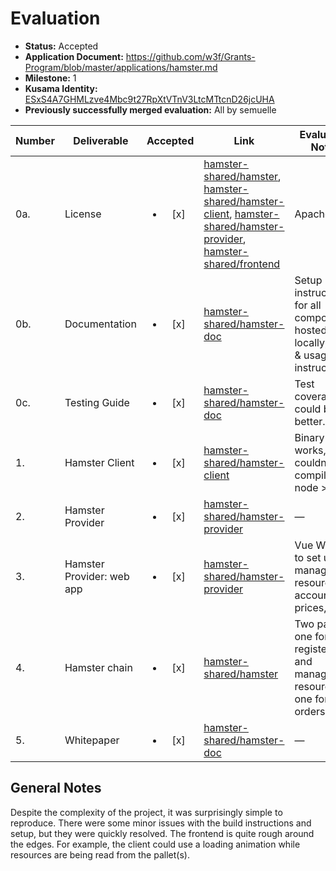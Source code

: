 # Evaluation

- **Status:** Accepted
- **Application Document:** https://github.com/w3f/Grants-Program/blob/master/applications/hamster.md
- **Milestone:** 1
- **Kusama Identity:** [ESxS4A7GHMLzve4Mbc9t27RpXtVTnV3LtcMTtcnD26jcUHA](https://polkascan.io/pre/kusama/account/ESxS4A7GHMLzve4Mbc9t27RpXtVTnV3LtcMTtcnD26jcUHA)
- **Previously successfully merged evaluation:** All by semuelle

| Number | Deliverable               |        Accepted        | Link                                                                                                                                                                                                                                                                                                                                                                                                                                                                                                                                         | Evaluation Notes                                                                      |
| ------ | ------------------------- | :--------------------: | -------------------------------------------------------------------------------------------------------------------------------------------------------------------------------------------------------------------------------------------------------------------------------------------------------------------------------------------------------------------------------------------------------------------------------------------------------------------------------------------------------------------------------------------- | ------------------------------------------------------------------------------------- |
| 0a.    | License                   | <ul><li>[x] </li></ul> | [hamster-shared/hamster](https://github.com/hamster-shared/hamster/blob/4e584317021c8c1a7b283efd5a0224c36be52304/LICENSE), [hamster-shared/hamster-client](https://github.com/hamster-shared/hamster-client/blob/d2b8f53e12a9b51b156b5e146f0cf7b4fe59b36c/LICENSE), [hamster-shared/hamster-provider](https://github.com/hamster-shared/hamster-provider/blob/7f8ba96688d43d3dc3476987f598d6eddd576def/LICENSE), [hamster-shared/frontend](https://github.com/hamster-shared/frontend/blob/6d06894aea818e6ed13e17ef06625f91d393330d/LICENSE) | Apache 2.0                                                                            |
| 0b.    | Documentation             | <ul><li>[x] </li></ul> | [hamster-shared/hamster-doc](https://github.com/hamster-shared/hamster-doc/tree/901e50933430c0d6556100852a6f2b59f4894a40)                                                                                                                                                                                                                                                                                                                                                                                                                    | Setup instructions for all components, hosted or locally, build & usage instructions. |
| 0c.    | Testing Guide             | <ul><li>[x] </li></ul> | [hamster-shared/hamster-doc](https://github.com/hamster-shared/hamster-doc/tree/901e50933430c0d6556100852a6f2b59f4894a40)                                                                                                                                                                                                                                                                                                                                                                                                                    | Test coverage could be better.                                                        |
| 1.     | Hamster Client            | <ul><li>[x] </li></ul> | [hamster-shared/hamster-client](https://github.com/hamster-shared/hamster-client/tree/0c6033af8aca1b022088bb162a44967adb1ea36d)                                                                                                                                                                                                                                                                                                                                                                                                              | Binary works, couldn't compile with node >v14.                                        |
| 2.     | Hamster Provider          | <ul><li>[x] </li></ul> | [hamster-shared/hamster-provider](https://github.com/hamster-shared/hamster-provider/tree/349e00f2ddcd6f42c246d53f2e459ede86023d9c)                                                                                                                                                                                                                                                                                                                                                                                                          | —                                                                                     |
| 3.     | Hamster Provider: web app | <ul><li>[x] </li></ul> | [hamster-shared/hamster-provider](https://github.com/hamster-shared/hamster-provider/tree/88c8bc357e4f589cf7c0245137e6c6806b276820/frontend)                                                                                                                                                                                                                                                                                                                                                                                                 | Vue Webapp to set up and manage resources, account, prices, etc.                      |
| 4.     | Hamster chain             | <ul><li>[x] </li></ul> | [hamster-shared/hamster](https://github.com/hamster-shared/hamster/tree/d4db148379be4d68a6ec085a4779cea2af46352b)                                                                                                                                                                                                                                                                                                                                                                                                                            | Two pallets, one for registering and managing resources, one for orders.              |
| 5.     | Whitepaper                | <ul><li>[x] </li></ul> | [hamster-shared/hamster-doc](https://github.com/hamster-shared/hamster-doc/blob/901e50933430c0d6556100852a6f2b59f4894a40/Hamster%20Whitepaper.docx)                                                                                                                                                                                                                                                                                                                                                                                          | —                                                                                     |

## General Notes

Despite the complexity of the project, it was surprisingly simple to reproduce. There were some minor issues with the build instructions and setup, but they were quickly resolved. The frontend is quite rough around the edges. For example, the client could use a loading animation while resources are being read from the pallet(s).
